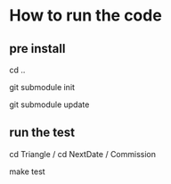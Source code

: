 # How to run the code

## pre install

cd ..

git submodule init

git submodule update
## run the test

cd Triangle / cd NextDate / Commission

make test
